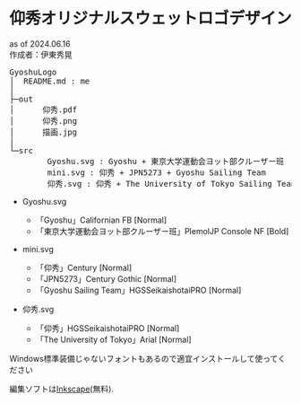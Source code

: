 # 仰秀オリジナルスウェットロゴデザイン

as of 2024.06.16 \
作成者：伊東秀晃 

<pre>
GyoshuLogo
│  README.md : me 
│ 
├─out 
│      仰秀.pdf 
│      仰秀.png 
│      描画.jpg 
│ 
└─src 
        Gyoshu.svg : Gyoshu + 東京大学運動会ヨット部クルーザー班
        mini.svg : 仰秀 + JPN5273 + Gyoshu Sailing Team
        仰秀.svg : 仰秀 + The University of Tokyo Sailing Team Cruieser Div. (卒業記念品で使用)
</pre>

- Gyoshu.svg
    - 「Gyoshu」Californian FB [Normal]
    - 「東京大学運動会ヨット部クルーザー班」PlemolJP Console NF [Bold]

- mini.svg
    - 「仰秀」Century [Normal]
    - 「JPN5273」Century Gothic [Normal]
    - 「Gyoshu Sailing Team」HGSSeikaishotaiPRO [Normal]

- 仰秀.svg
    - 「仰秀」HGSSeikaishotaiPRO [Normal]
    - 「The University of Tokyo」Arial [Normal]

Windows標準装備じゃないフォントもあるので適宜インストールして使ってください


編集ソフトは[Inkscape](https://inkscape.org/)(無料).
